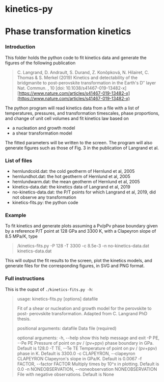 # kinetics-py
# Phase transformation kinetics

### Introduction

This folder holds the python code to fit kinetics data and generate the figures of the following publication
> C. Langrand, D. Andrault, S. Durand, Z. Konôpková, N. Hilairet, C. Thomas & S. Merkel (2019)
> Kinetics and detectability of the bridgmanite to post-perovskite transformation in the Earth's D′′ layer 
> Nat. Commun. , 10 [doi: 10.1038/s41467-019-13482-x] 
> [https://www.nature.com/articles/s41467-019-13482-x](https://www.nature.com/articles/s41467-019-13482-x)

The python program will read kinetics data from a file with a list of temperatures, pressures, and transformation timescales, phase proportions, and change of unit cell volumes and fit kinetics law based on
* a nucleation and growth model
* a shear transformation model

The fitted parameters will be written to the screen. The program will also generate figures such as those of Fig. 3 in the publication of Langrand et al.

### List of files
* hernlundcold.dat: the cold geotherm of Hernlund et al, 2005
* hernlundhot.dat: the hot geotherm of Hernlund et al, 2005
* hernlundwarm.dat: the mean geotherm of Hernlund et al, 2005
* kinetics-data.dat: the kinetics data of Langrand et al, 2019
* no-kinetics-data.dat: the P/T points for which Langrand et al, 2019, did not observe any transformation
* kinetics-fits.py: the python code

### Example

To fit kinetics and generate plots assuming a Pv/pPv phase boundary given by a reference P/T point at 128 GPa and 3300 K, with a Clapeyron slope of 8.5 MPa/K, type
> /kinetics-fits.py -P 128 -T 3300 -c 8.5e-3 -n no-kinetics-data.dat kinetics-data.dat

This will output the fit results to the screen, plot the kinetics models, and generate files for the corresponding figures, in SVG and PNG format.

### Full instructions

This is the ouput of `./kinetics-fits.py -h`:
>usage: kinetics-fits.py [options] datafile
>
>Fit of a shear or nucleation and growth model for the perovskite to post-
>perovskite transformation. Adapted from C. Langrand PhD thesis.
>
>positional arguments:
>  datafile              Data file (required)
>
>optional arguments:
>  -h, --help            show this help message and exit
>  -P PE, --Pe PE        Pressure of point on pv / (pv+ppv) phase boundary in
>                        GPa. Default is 128.0
>  -T TE, --Te TE        Temperature of point on pv / (pv+ppv) phase in K.
>                        Default is 3300.0
>  -c CLAPEYRON, --clapeyron CLAPEYRON
>                        Clapeyron's slope in GPa/K. Default is 0.0067
>  -f FACTOR, --factor FACTOR
>                        Multiply times by 10^x in plotting. Default is 0.0
>  -n NONEOBSERVATION, --noneobservation NONEOBSERVATION
>                        File with negative observations. Default is None

